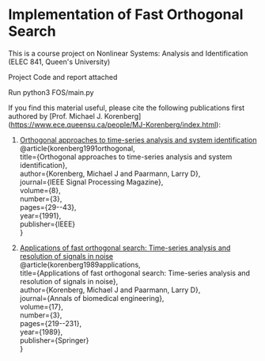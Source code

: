 # Implementation of Fast Orthogonal Search

This is a course project on Nonlinear Systems: Analysis and Identification (ELEC 841, Queen's University)

Project Code and report attached

Run python3 FOS/main.py


If you find this material useful, please cite the following publications first authored by [Prof. Michael J. Korenberg] (https://www.ece.queensu.ca/people/MJ-Korenberg/index.html):<br />
1. [Orthogonal approaches to time-series analysis and system identification](https://ieeexplore.ieee.org/abstract/document/127999) <br />
@article{korenberg1991orthogonal,<br />
  title={Orthogonal approaches to time-series analysis and system identification},<br />
  author={Korenberg, Michael J and Paarmann, Larry D},<br />
  journal={IEEE Signal Processing Magazine},<br />
  volume={8},<br />
  number={3},<br />
  pages={29--43},<br />
  year={1991},<br />
  publisher={IEEE}<br />
}<br />

2. [Applications of fast orthogonal search: Time-series analysis and resolution of signals in noise](https://link.springer.com/article/10.1007/BF02368043)<br />
@article{korenberg1989applications,<br />
  title={Applications of fast orthogonal search: Time-series analysis and resolution of signals in noise},<br />
  author={Korenberg, Michael J and Paarmann, Larry D},<br />
  journal={Annals of biomedical engineering},<br />
  volume={17},<br />
  number={3},<br />
  pages={219--231},<br />
  year={1989},<br />
  publisher={Springer}<br />
}

